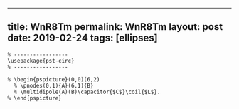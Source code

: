 ---
 title: WnR8Tm
 permalink: WnR8Tm
 layout: post
 date: 2019-02-24
 tags: [ellipses]
 ---

```latex% % Dans le préambule
% -----------------
\usepackage{pst-circ}
% -----------------

% \begin{pspicture}(0,0)(6,2)
  % \pnodes(0,1){A}(6,1){B}
  % \multidipole(A)(B)\capacitor{$C$}\coil{$L$}.
% \end{pspicture}
```